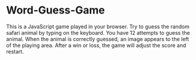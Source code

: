 # Word-Guess-Game

This is a JavaScript game played in your browser. Try to guess the random safari animal by typing on the keyboard. You have 12 attempts to guess the animal. When the animal is correctly guessed, an image appears to the left of the playing area. After a win or loss, the game will adjust the score and restart.
